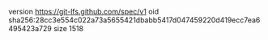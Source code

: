 version https://git-lfs.github.com/spec/v1
oid sha256:28cc3e554c022a73a5655421dbabb5417d047459220d419ecc7ea6495423a729
size 1518
